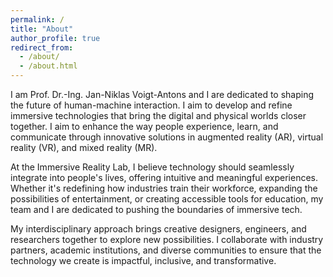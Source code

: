 ```yaml
---
permalink: /
title: "About"
author_profile: true
redirect_from: 
  - /about/
  - /about.html
---
```


I am Prof. Dr.-Ing. Jan-Niklas Voigt-Antons and I are dedicated to shaping the future of human-machine interaction. I aim to develop and refine immersive technologies that bring the digital and physical worlds closer together. I aim to enhance the way people experience, learn, and communicate through innovative solutions in augmented reality (AR), virtual reality (VR), and mixed reality (MR).

At the Immersive Reality Lab, I believe technology should seamlessly integrate into people's lives, offering intuitive and meaningful experiences. Whether it's redefining how industries train their workforce, expanding the possibilities of entertainment, or creating accessible tools for education, my team and I are dedicated to pushing the boundaries of immersive tech.

My interdisciplinary approach brings creative designers, engineers, and researchers together to explore new possibilities. I collaborate with industry partners, academic institutions, and diverse communities to ensure that the technology we create is impactful, inclusive, and transformative.